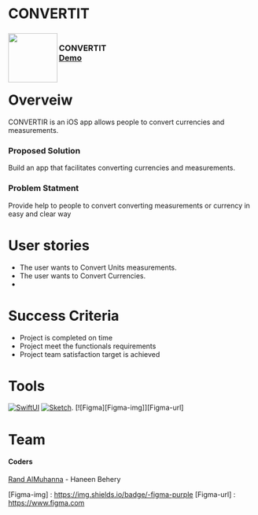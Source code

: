 # CONVERTIT

<div>
<h3><img align="left" width="100" height="100" src="ConvertITLogo.png"> <br/> CONVERTIT <br/>
<a href="https://drive.google.com/file/d/1voRDPYBD59nTCgkxK2VCdDymXtrjr1hE/view?usp=share_link">Demo</a> <br/> <br/> </h3>   
  </div>   


# Overveiw
CONVERTIR is an iOS app allows people to convert currencies and measurements.

### Proposed Solution
Build an app that facilitates converting currencies and measurements.

### Problem Statment
Provide help to people to convert converting measurements or currency in easy and clear way

# User stories
- The user wants to Convert Units measurements.
- The user wants to Convert Currencies.
- 
# Success Criteria
- Project is completed on time
- Project meet the functionals requirements
- Project team satisfaction target is achieved
# Tools
[![SwiftUI][SwiftUI-img]][SwiftUI-url]   [![Sketch][Sketch-img]][Sketch-url]. [![Figma][Figma-img]][Figma-url]

# Team
 #### Coders
 <a href="https://www.linkedin.com/in/randalmuhanna/">Rand AlMuhanna</a> - Haneen Behery 
 
<!-- MARKDOWN LINKS & IMAGES -->
<!-- https://www.markdownguide.org/basic-syntax/#reference-style-links -->
[SwiftUI-img]: https://img.shields.io/badge/-SwiftUI-blue
[SwiftUI-url]: https://developer.apple.com/xcode/swiftui/

[Sketch-img]: https://img.shields.io/badge/-Sketch-yellow
[Sketch-url]: https://www.sketch.com

[Figma-img] : https://img.shields.io/badge/-figma-purple
[Figma-url] : https://www.figma.com
